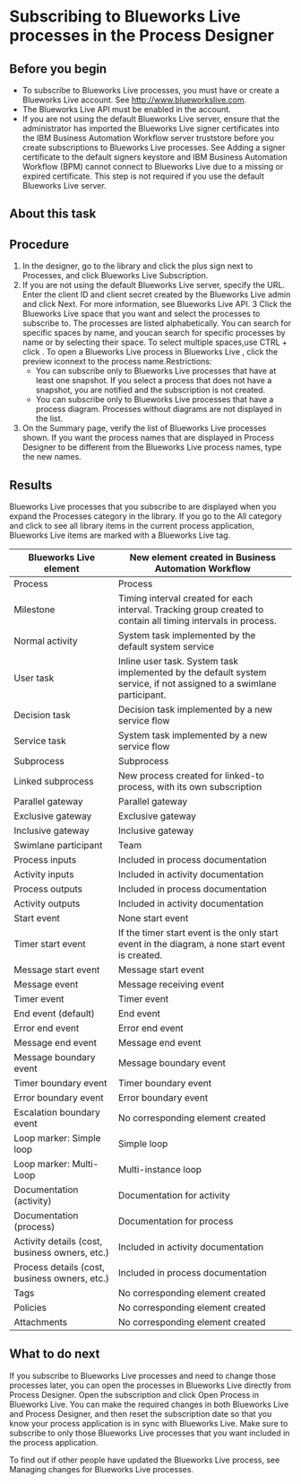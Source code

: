 # Subscribing to Blueworks Live processes in the Process Designer

## Before you begin

- To subscribe to Blueworks Live processes,
you must have or create a Blueworks Live account.
See http://www.blueworkslive.com.
- The Blueworks Live API
must be enabled in the account.
- If you are not using the default Blueworks Live server,
ensure that the administrator has imported the Blueworks Live signer
certificates into the IBM Business Automation Workflow server
truststore before you create subscriptions to Blueworks Live processes.
See Adding a signer certificate to the default signers
keystore and IBM Business Automation Workflow (BPM)
cannot connect to Blueworks Live due to
a missing or expired certificate. This step is not required
if you use the default Blueworks Live server.

## About this task

## Procedure

1. In the designer, go to the library and click the plus sign next to
Processes, and click Blueworks Live
Subscription.
2. If you are not using the default Blueworks Live server, specify the URL.
Enter the client ID and client secret created by the Blueworks Live admin and click
Next. For more information, see Blueworks Live API.
3 Click the Blueworks Live space that you want and select the processes to subscribe to. The processes are listed alphabetically. You can search for specific spaces by name, and youcan search for specific processes by name or by selecting their space. To select multiple spaces,use CTRL + click . To open a Blueworks Live process in Blueworks Live , click the preview iconnext to the process name.Restrictions:
    - You can subscribe only to Blueworks Live processes that have at
least one snapshot. If you select a process that does not have a snapshot, you are notified and the
subscription is not created.
    - You can subscribe only to Blueworks Live processes that have a
process diagram. Processes without diagrams are not displayed in the list.
4. On the Summary page, verify the list of Blueworks Live processes shown. If you
want the process names that are displayed in Process Designer to be different from the Blueworks Live process names, type the
new names.

## Results

Blueworks Live processes that
you subscribe to are displayed when you expand the Processes category in the library. If you go to
the All category and click to see all library items in the current process application, Blueworks Live items are marked with a
Blueworks Live tag.

| Blueworks Live element                         | New element created in Business Automation Workflow                                                                 |
|------------------------------------------------|---------------------------------------------------------------------------------------------------------------------|
| Process                                        | Process                                                                                                             |
| Milestone                                      | Timing interval created for each interval. Tracking group created to contain all timing intervals in process.       |
| Normal activity                                | System task implemented by the default system service                                                               |
| User task                                      | Inline user task. System task implemented by the default system service, if not assigned to a swimlane participant. |
| Decision task                                  | Decision task implemented by a new service flow                                                                     |
| Service task                                   | System task implemented by a new service flow                                                                       |
| Subprocess                                     | Subprocess                                                                                                          |
| Linked subprocess                              | New process created for linked-to process, with its own subscription                                                |
| Parallel gateway                               | Parallel gateway                                                                                                    |
| Exclusive gateway                              | Exclusive gateway                                                                                                   |
| Inclusive gateway                              | Inclusive gateway                                                                                                   |
| Swimlane participant                           | Team                                                                                                                |
| Process inputs                                 | Included in process documentation                                                                                   |
| Activity inputs                                | Included in activity documentation                                                                                  |
| Process outputs                                | Included in process documentation                                                                                   |
| Activity outputs                               | Included in activity documentation                                                                                  |
| Start event                                    | None start event                                                                                                    |
| Timer start event                              | If the timer start event is the only start event in the diagram, a none start event is created.                     |
| Message start event                            | Message start event                                                                                                 |
| Message event                                  | Message receiving event                                                                                             |
| Timer event                                    | Timer event                                                                                                         |
| End event (default)                            | End event                                                                                                           |
| Error end event                                | Error end event                                                                                                     |
| Message end event                              | Message end event                                                                                                   |
| Message boundary event                         | Message boundary event                                                                                              |
| Timer boundary event                           | Timer boundary event                                                                                                |
| Error boundary event                           | Error boundary event                                                                                                |
| Escalation boundary event                      | No corresponding element created                                                                                    |
| Loop marker: Simple loop                       | Simple loop                                                                                                         |
| Loop marker: Multi-Loop                        | Multi-instance loop                                                                                                 |
| Documentation (activity)                       | Documentation for activity                                                                                          |
| Documentation (process)                        | Documentation for process                                                                                           |
| Activity details (cost, business owners, etc.) | Included in activity documentation                                                                                  |
| Process details (cost, business owners, etc.)  | Included in process documentation                                                                                   |
| Tags                                           | No corresponding element created                                                                                    |
| Policies                                       | No corresponding element created                                                                                    |
| Attachments                                    | No corresponding element created                                                                                    |

## What to do next

If you subscribe to Blueworks Live processes and need to
change those processes later, you can open the processes in Blueworks Live directly from Process Designer. Open the subscription and click Open
Process in Blueworks Live. You can make the required changes in both Blueworks Live and Process Designer, and then reset the subscription date so that
you know your process application is in sync with Blueworks Live. Make sure to subscribe to
only those Blueworks Live
processes that you want included in the process application.

To find out if other people have updated the Blueworks Live process, see Managing changes for Blueworks Live processes.